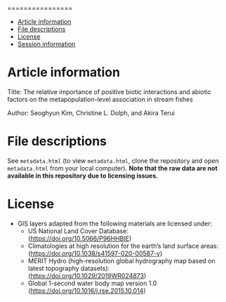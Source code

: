 ================

-   [Article information](#article-information)
-   [File descriptions](#file-descriptions)
-   [License](#license)
-   [Session information](#session-information)


# Article information
Title: The relative importance of positive biotic interactions and abiotic factors  on the metapopulation-level association in stream fishes

Author: Seoghyun Kim, Christine L. Dolph, and Akira Terui


# File descriptions
See `metadata.html` (to view `metadata.html`, clone the repository and
open `metadata.html` from your local computer). 
**Note that the raw data are not available in this repository due to licensing issues.**

# License

-   GIS layers adapted from the following materials are licensed under:
    -   US National Land Cover Database: (https://doi.org/10.5066/P96HHBIE)
    -   Climatologies at high resolution for the earth’s land surface areas: (https://doi.org/10.1038/s41597-020-00587-y)
    -   MERIT Hydro (high-resolution global hydrography map based on latest topography datasets): (https://doi.org/10.1029/2019WR024873)
    -   Global 1-second water body map version 1.0 (https://doi.org/10.1016/j.rse.2015.10.014)